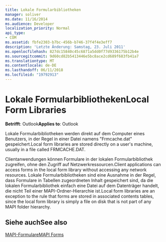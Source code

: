 ```yaml
---
title: Lokale Formularbibliotheken
manager: soliver
ms.date: 11/16/2014
ms.audience: Developer
localization_priority: Normal
api_type:
- COM
ms.assetid: fbfe2303-b7bc-456b-b746-37f4f4e3eff7
description: 'Letzte Änderung: Samstag, 23. Juli 2011'
ms.openlocfilehash: 827dc15840c45c6871a5dd0f77d9336175b12b4e
ms.sourcegitcommit: 9d60cd82b5413446e5bc8ace2cd689f683fb41a7
ms.translationtype: MT
ms.contentlocale: de-DE
ms.lasthandoff: 06/11/2018
ms.locfileid: "19792913"
---
```

# <a name="local-form-libraries"></a><span data-ttu-id="7c0e1-103">Lokale Formularbibliotheken</span><span class="sxs-lookup"><span data-stu-id="7c0e1-103">Local Form Libraries</span></span>

  
  
<span data-ttu-id="7c0e1-104">**Betrifft**: Outlook</span><span class="sxs-lookup"><span data-stu-id="7c0e1-104">**Applies to**: Outlook</span></span> 
  
<span data-ttu-id="7c0e1-105">Lokale Formularbibliotheken werden direkt auf dem Computer eines Benutzers, in der Regel in einer Datei namens "Frmcache.dat" gespeichert.</span><span class="sxs-lookup"><span data-stu-id="7c0e1-105">Local form libraries are stored directly on a user's machine, usually in a file called FRMCACHE.DAT.</span></span> 
  
<span data-ttu-id="7c0e1-106">Clientanwendungen können Formulare in der lokalen Formularbibliothek zugreifen, ohne den Zugriff auf Netzwerkressourcen.</span><span class="sxs-lookup"><span data-stu-id="7c0e1-106">Client applications can access forms in the local form library without accessing any network resources.</span></span> <span data-ttu-id="7c0e1-107">Lokale Formularbibliotheken sind eine Ausnahme in der Regel, dass Formulare in Tabellen zugeordneten Inhalt gespeichert sind, da die lokalen Formularbibliothek einfach eine Datei auf dem Datenträger handelt, die nicht Teil einer MAPI-Ordner-Hierarchie ist.</span><span class="sxs-lookup"><span data-stu-id="7c0e1-107">Local form libraries are an exception to the rule that forms are stored in associated contents tables, since the local form library is simply a file on disk that is not part of any MAPI folder hierarchy.</span></span>
  
## <a name="see-also"></a><span data-ttu-id="7c0e1-108">Siehe auch</span><span class="sxs-lookup"><span data-stu-id="7c0e1-108">See also</span></span>



[<span data-ttu-id="7c0e1-109">MAPI-Formulare</span><span class="sxs-lookup"><span data-stu-id="7c0e1-109">MAPI Forms</span></span>](mapi-forms.md)

